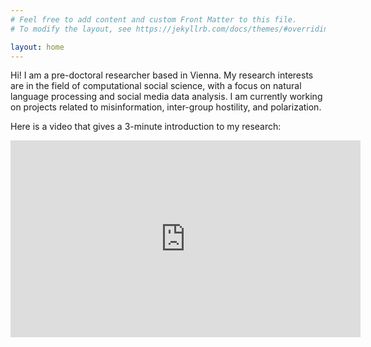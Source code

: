 ```yaml
---
# Feel free to add content and custom Front Matter to this file.
# To modify the layout, see https://jekyllrb.com/docs/themes/#overriding-theme-defaults

layout: home
---
```


Hi! I am a pre-doctoral researcher based in Vienna.
My research interests are in the field of computational social science, with a focus on natural language processing and social media data analysis.
I am currently working on projects related to misinformation, inter-group hostility, and polarization.

Here is a video that gives a 3-minute introduction to my research:

<iframe width="560" height="315" src="https://www.youtube.com/embed/8uoJVLcbHJU?si=8IK2lsY00QpPMQTd" title="YouTube video player" frameborder="0" allow="accelerometer; autoplay; clipboard-write; encrypted-media; gyroscope; picture-in-picture; web-share" referrerpolicy="strict-origin-when-cross-origin" allowfullscreen></iframe>

<br>
